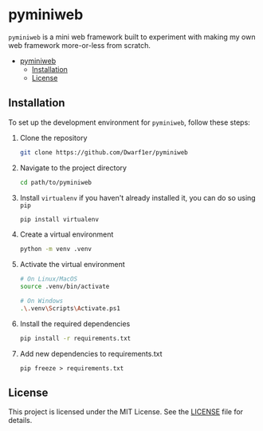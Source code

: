 # pyminiweb

`pyminiweb` is a mini web framework built to experiment with making my own web framework more-or-less from scratch.

- [pyminiweb](#pyminiweb)
  - [Installation](#installation)
  - [License](#license)

## Installation

To set up the development environment for `pyminiweb`, follow these steps:

1. Clone the repository
   ```bash
   git clone https://github.com/Dwarf1er/pyminiweb
   ```
2. Navigate to the project directory
   ```bash
   cd path/to/pyminiweb
   ```
3. Install `virtualenv` if you haven't already installed it, you can do so using `pip`
   ```bash
   pip install virtualenv 
   ```
4. Create a virtual environment
   ```bash
   python -m venv .venv
   ```
5. Activate the virtual environment
   ```bash
   # On Linux/MacOS
   source .venv/bin/activate

   # On Windows
   .\.venv\Scripts\Activate.ps1
   ```
6. Install the required dependencies
   ```bash
   pip install -r requirements.txt
   ```
7. Add new dependencies to requirements.txt
   ```
   pip freeze > requirements.txt
   ```

## License

This project is licensed under the MIT License. See the [LICENSE](LICENSE) file for details.
